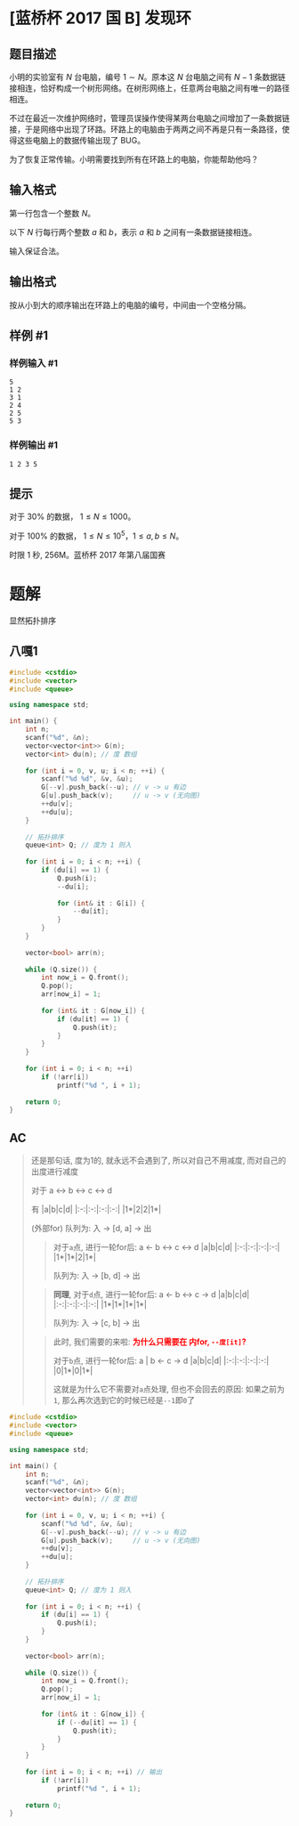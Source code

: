 # [蓝桥杯 2017 国 B] 发现环

## 题目描述

小明的实验室有 $N$ 台电脑，编号 $1 \sim N$。原本这 $N$ 台电脑之间有 $N-1$ 条数据链接相连，恰好构成一个树形网络。在树形网络上，任意两台电脑之间有唯一的路径相连。

不过在最近一次维护网络时，管理员误操作使得某两台电脑之间增加了一条数据链接，于是网络中出现了环路。环路上的电脑由于两两之间不再是只有一条路径，使得这些电脑上的数据传输出现了 BUG。

为了恢复正常传输。小明需要找到所有在环路上的电脑，你能帮助他吗？

## 输入格式

第一行包含一个整数 $N$。

以下 $N$ 行每行两个整数 $a$ 和 $b$，表示 $a$ 和 $b$ 之间有一条数据链接相连。

输入保证合法。

## 输出格式

按从小到大的顺序输出在环路上的电脑的编号，中间由一个空格分隔。

## 样例 #1

### 样例输入 #1

```
5
1 2
3 1
2 4
2 5
5 3
```

### 样例输出 #1

```
1 2 3 5
```

## 提示

对于 $30\%$ 的数据， $1 \le N \le 1000$。

对于 $100\%$ 的数据， $1 \le N \le 10^5$，$1 \le a,b \le N$。

时限 1 秒, 256M。蓝桥杯 2017 年第八届国赛

# 题解
显然拓扑排序

## 八嘎1

```C++
#include <cstdio>
#include <vector>
#include <queue>

using namespace std;

int main() {
    int n;
    scanf("%d", &n);
    vector<vector<int>> G(n);
    vector<int> du(n); // 度 数组 
    
    for (int i = 0, v, u; i < n; ++i) {
        scanf("%d %d", &v, &u);
        G[--v].push_back(--u); // v -> u 有边
        G[u].push_back(v);     // u -> v (无向图)
        ++du[v];
        ++du[u];
    }
    
    // 拓扑排序
    queue<int> Q; // 度为 1 则入 
    
    for (int i = 0; i < n; ++i) {
        if (du[i] == 1) {
            Q.push(i);
            --du[i];
            
            for (int& it : G[i]) {
                --du[it];
            }
        }
    }
    
    vector<bool> arr(n);
    
    while (Q.size()) {
        int now_i = Q.front();
        Q.pop();
        arr[now_i] = 1;
        
        for (int& it : G[now_i]) {
            if (du[it] == 1) {
                Q.push(it);
            }
        }
    }
    
    for (int i = 0; i < n; ++i)
        if (!arr[i])
            printf("%d ", i + 1);
            
    return 0;
}
```

## AC

> 还是那句话, 度为1的, 就永远不会遇到了, 所以对自己不用减度, 而对自己的出度进行减度
>
> 对于 a <-> b <-> c <-> d
>
> 有
|a|b|c|d|
|:-:|:-:|:-:|:-:|
|1*|2|2|1*|
>
> (外部for) 队列为: 入 -> [d, a] -> 出
>
> >对于`a`点, 进行一轮for后: a <- b <-> c <-> d
|a|b|c|d|
|:-:|:-:|:-:|:-:|
|1*|1*|2|1*|
> >
> > 队列为: 入 -> [b, d] -> 出
> 
> > **同理**, 对于`d`点, 进行一轮for后: a <- b <-> c -> d
|a|b|c|d|
|:-:|:-:|:-:|:-:|
|1*|1*|1*|1*|
> >
> > 队列为: 入 -> [c, b] -> 出
>
> > 此时, 我们需要的来啦: <b style=color:red>为什么只需要在 内for, `--度[it]`?</b>
> >
> > 对于`b`点, 进行一轮for后: a | b <- c -> d
|a|b|c|d|
|:-:|:-:|:-:|:-:|
|0|1*|0|1*|
> >
> > 这就是为什么它不需要对`a`点处理, 但也不会回去的原因: 如果之前为`1`, 那么再次选到它的时候已经是`--1`即`0`了

```C++
#include <cstdio>
#include <vector>
#include <queue>

using namespace std;

int main() {
    int n;
    scanf("%d", &n);
    vector<vector<int>> G(n);
    vector<int> du(n); // 度 数组 
    
    for (int i = 0, v, u; i < n; ++i) {
        scanf("%d %d", &v, &u);
        G[--v].push_back(--u); // v -> u 有边
        G[u].push_back(v);     // u -> v (无向图)
        ++du[v];
        ++du[u];
    }
    
    // 拓扑排序
    queue<int> Q; // 度为 1 则入 
    
    for (int i = 0; i < n; ++i) {
        if (du[i] == 1) {
            Q.push(i);
        }
    }
    
    vector<bool> arr(n);
    
    while (Q.size()) {
        int now_i = Q.front();
        Q.pop();
        arr[now_i] = 1;
        
        for (int& it : G[now_i]) {
            if (--du[it] == 1) {
                Q.push(it);
            }
        }
    }
    
    for (int i = 0; i < n; ++i) // 输出
        if (!arr[i])
            printf("%d ", i + 1);
            
    return 0;
}
```
